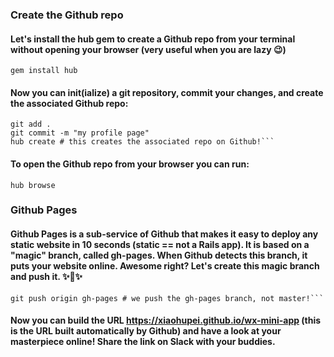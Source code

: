 ### Create the Github repo
#### Let's install the hub gem to create a Github repo from your terminal without opening your browser (very useful when you are lazy 😉)

```gem install hub```

#### Now you can init(ialize) a git repository, commit your changes, and create the associated Github repo:

```git init
git add .
git commit -m "my profile page"
hub create # this creates the associated repo on Github!```
```

#### To open the Github repo from your browser you can run:

```hub browse```

### Github Pages
#### Github Pages is a sub-service of Github that makes it easy to deploy any static website in 10 seconds (static == not a Rails app). It is based on a "magic" branch, called gh-pages. When Github detects this branch, it puts your website online. Awesome right? Let's create this magic branch and push it. ✨🌿✨

```git co -b gh-pages
git push origin gh-pages # we push the gh-pages branch, not master!```
```

#### Now you can build the URL https://xiaohupei.github.io/wx-mini-app (this is the URL built automatically by Github) and have a look at your masterpiece online! Share the link on Slack with your buddies.
